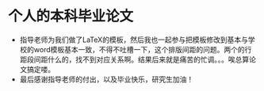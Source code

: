 # 个人的本科毕业论文
* 指导老师为我们做了LaTeX的模板，然后我也一起参与把模板修改到基本与学校的word模板基本一致，不得不吐槽一下，这个排版间距的问题。两个的行距段间距什么的，找不到对应关系啊。结果后来就是痛苦的忙调。。。唉总算论文搞定喽。
* 最后感谢指导老师的付出，以及毕业快乐，研究生加油！